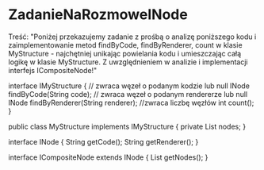 # ZadanieNaRozmoweINode

Treść:
"Poniżej przekazujemy zadanie z prośbą o analizę poniższego kodu i zaimplementowanie metod findByCode, findByRenderer, count w klasie MyStructure - najchętniej unikając powielania kodu i umieszczając całą logikę w klasie MyStructure. Z uwzględnieniem w analizie i implementacji interfejs ICompositeNode!" 

interface IMyStructure {
  // zwraca węzeł o podanym kodzie lub null
  INode findByCode(String code);
  // zwraca węzeł o podanym rendererze lub null
  INode findByRenderer(String renderer);
  //zwraca liczbę węzłów
  int count();
}

public class MyStructure implements IMyStructure {
  private List<INode> nodes;
}

interface INode {
  String getCode();
  String getRenderer();
}

interface ICompositeNode extends INode {
  List<INode> getNodes();
} 
